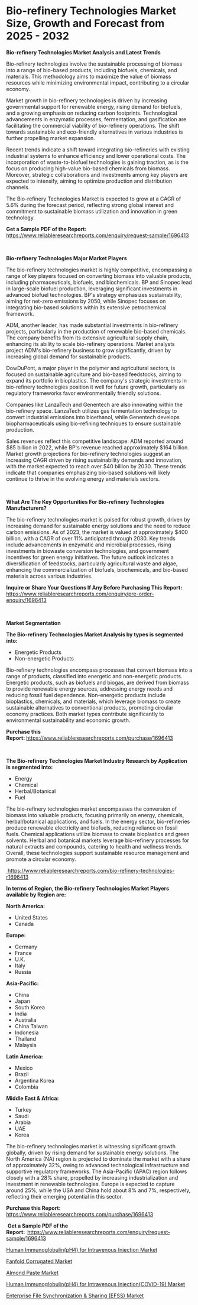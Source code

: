 <p><h1>Bio-refinery Technologies Market Size, Growth and Forecast from 2025 - 2032</h1></p><p><strong>Bio-refinery Technologies Market Analysis and Latest Trends</strong></p>
<p><p>Bio-refinery technologies involve the sustainable processing of biomass into a range of bio-based products, including biofuels, chemicals, and materials. This methodology aims to maximize the value of biomass resources while minimizing environmental impact, contributing to a circular economy.</p><p>Market growth in bio-refinery technologies is driven by increasing governmental support for renewable energy, rising demand for biofuels, and a growing emphasis on reducing carbon footprints. Technological advancements in enzymatic processes, fermentation, and gasification are facilitating the commercial viability of bio-refinery operations. The shift towards sustainable and eco-friendly alternatives in various industries is further propelling market expansion.</p><p>Recent trends indicate a shift toward integrating bio-refineries with existing industrial systems to enhance efficiency and lower operational costs. The incorporation of waste-to-biofuel technologies is gaining traction, as is the focus on producing high-value bio-based chemicals from biomass. Moreover, strategic collaborations and investments among key players are expected to intensify, aiming to optimize production and distribution channels. </p><p>The Bio-refinery Technologies Market is expected to grow at a CAGR of 5.6% during the forecast period, reflecting strong global interest and commitment to sustainable biomass utilization and innovation in green technology.</p></p>
<p><strong>Get a Sample PDF of the Report:&nbsp;</strong> <a href="https://www.reliableresearchreports.com/enquiry/request-sample/1696413?utm_campaign=33&utm_medium=2&utm_source=Github&utm_content=ia&utm_term=08012025&utm_id=bio-refinery-technologies">https://www.reliableresearchreports.com/enquiry/request-sample/1696413</a></p>
<p>&nbsp;</p>
<p><strong>Bio-refinery Technologies Major Market Players</strong></p>
<p><p>The bio-refinery technologies market is highly competitive, encompassing a range of key players focused on converting biomass into valuable products, including pharmaceuticals, biofuels, and biochemicals. BP and Sinopec lead in large-scale biofuel production, leveraging significant investments in advanced biofuel technologies. BP's strategy emphasizes sustainability, aiming for net-zero emissions by 2050, while Sinopec focuses on integrating bio-based solutions within its extensive petrochemical framework.</p><p>ADM, another leader, has made substantial investments in bio-refinery projects, particularly in the production of renewable bio-based chemicals. The company benefits from its extensive agricultural supply chain, enhancing its ability to scale bio-refinery operations. Market analysts project ADM's bio-refinery business to grow significantly, driven by increasing global demand for sustainable products.</p><p>DowDuPont, a major player in the polymer and agricultural sectors, is focused on sustainable agriculture and bio-based feedstocks, aiming to expand its portfolio in bioplastics. The company's strategic investments in bio-refinery technologies position it well for future growth, particularly as regulatory frameworks favor environmentally friendly solutions.</p><p>Companies like LanzaTech and Genentech are also innovating within the bio-refinery space. LanzaTech utilizes gas fermentation technology to convert industrial emissions into bioethanol, while Genentech develops biopharmaceuticals using bio-refining techniques to ensure sustainable production.</p><p>Sales revenues reflect this competitive landscape: ADM reported around $85 billion in 2022, while BP's revenue reached approximately $164 billion. Market growth projections for bio-refinery technologies suggest an increasing CAGR driven by rising sustainability demands and innovation, with the market expected to reach over $40 billion by 2030. These trends indicate that companies emphasizing bio-based solutions will likely continue to thrive in the evolving energy and materials sectors.</p></p>
<p>&nbsp;</p>
<p><strong>What Are The Key Opportunities For Bio-refinery Technologies Manufacturers?</strong></p>
<p><p>The bio-refinery technologies market is poised for robust growth, driven by increasing demand for sustainable energy solutions and the need to reduce carbon emissions. As of 2023, the market is valued at approximately $400 billion, with a CAGR of over 11% anticipated through 2030. Key trends include advancements in enzymatic and microbial processes, rising investments in biowaste conversion technologies, and government incentives for green energy initiatives. The future outlook indicates a diversification of feedstocks, particularly agricultural waste and algae, enhancing the commercialization of biofuels, biochemicals, and bio-based materials across various industries.</p></p>
<p><strong>Inquire or Share Your Questions If Any Before Purchasing This Report:</strong> <a href="https://www.reliableresearchreports.com/enquiry/pre-order-enquiry/1696413?utm_campaign=33&utm_medium=2&utm_source=Github&utm_content=ia&utm_term=08012025&utm_id=bio-refinery-technologies">https://www.reliableresearchreports.com/enquiry/pre-order-enquiry/1696413</a></p>
<p>&nbsp;</p>
<p><strong>Market Segmentation</strong></p>
<p><strong>The Bio-refinery Technologies Market Analysis by types is segmented into:</strong></p>
<p><ul><li>Energetic Products</li><li>Non-energetic Products</li></ul></p>
<p><p>Bio-refinery technologies encompass processes that convert biomass into a range of products, classified into energetic and non-energetic products. Energetic products, such as biofuels and biogas, are derived from biomass to provide renewable energy sources, addressing energy needs and reducing fossil fuel dependence. Non-energetic products include bioplastics, chemicals, and materials, which leverage biomass to create sustainable alternatives to conventional products, promoting circular economy practices. Both market types contribute significantly to environmental sustainability and economic growth.</p></p>
<p><strong>Purchase this Report:&nbsp;</strong><a href="https://www.reliableresearchreports.com/purchase/1696413?utm_campaign=33&utm_medium=2&utm_source=Github&utm_content=ia&utm_term=08012025&utm_id=bio-refinery-technologies">https://www.reliableresearchreports.com/purchase/1696413</a></p>
<p>&nbsp;</p>
<p><strong>The Bio-refinery Technologies Market Industry Research by Application is segmented into:</strong></p>
<p><ul><li>Energy</li><li>Chemical</li><li>Herbal/Botanical</li><li>Fuel</li></ul></p>
<p><p>The bio-refinery technologies market encompasses the conversion of biomass into valuable products, focusing primarily on energy, chemicals, herbal/botanical applications, and fuels. In the energy sector, bio-refineries produce renewable electricity and biofuels, reducing reliance on fossil fuels. Chemical applications utilize biomass to create bioplastics and green solvents. Herbal and botanical markets leverage bio-refinery processes for natural extracts and compounds, catering to health and wellness trends. Overall, these technologies support sustainable resource management and promote a circular economy.</p></p>
<p><a href="https://www.reliableresearchreports.com/bio-refinery-technologies-r1696413?utm_campaign=33&utm_medium=2&utm_source=Github&utm_content=ia&utm_term=08012025&utm_id=bio-refinery-technologies">&nbsp;https://www.reliableresearchreports.com/bio-refinery-technologies-r1696413</a></p>
<p><strong>In terms of Region, the Bio-refinery Technologies Market Players available by Region are:</strong></p>
<p>
    <p> <strong> North America: </strong>
        <ul>
            <li>United States</li>
            <li>Canada</li>
        </ul>
        </p> 
    <p> <strong> Europe: </strong>
        <ul>
            <li>Germany</li>
            <li>France</li>
            <li>U.K.</li>
            <li>Italy</li>
            <li>Russia</li>
        </ul>
        </p> 
    <p> <strong> Asia-Pacific: </strong>
        <ul>
            <li>China</li>
            <li>Japan</li>
            <li>South Korea</li>
            <li>India</li>
            <li>Australia</li>
            <li>China Taiwan</li>
            <li>Indonesia</li>
            <li>Thailand</li>
            <li>Malaysia</li>
        </ul>
        </p> 
    <p> <strong> Latin America: </strong>
        <ul>
            <li>Mexico</li>
            <li>Brazil</li>
            <li>Argentina Korea</li>
            <li>Colombia</li>
        </ul>
        </p> 
    <p> <strong> Middle East & Africa: </strong>
        <ul>
            <li>Turkey</li>
            <li>Saudi</li>
            <li>Arabia</li>
            <li>UAE</li>
            <li>Korea</li>
        </ul>
    </p>
    </p>
<p><p>The bio-refinery technologies market is witnessing significant growth globally, driven by rising demand for sustainable energy solutions. The North America (NA) region is projected to dominate the market with a share of approximately 32%, owing to advanced technological infrastructure and supportive regulatory frameworks. The Asia-Pacific (APAC) region follows closely with a 28% share, propelled by increasing industrialization and investment in renewable technologies. Europe is expected to capture around 25%, while the USA and China hold about 8% and 7%, respectively, reflecting their emerging potential in this sector.</p></p>
<p><strong>Purchase this Report: </strong><a href="https://www.reliableresearchreports.com/purchase/1696413?utm_campaign=33&utm_medium=2&utm_source=Github&utm_content=ia&utm_term=08012025&utm_id=bio-refinery-technologies">https://www.reliableresearchreports.com/purchase/1696413</a></p>
<p>&nbsp;<strong>Get a Sample PDF of the Report:&nbsp;&nbsp;</strong><a href="https://www.reliableresearchreports.com/enquiry/request-sample/1696413?utm_campaign=33&utm_medium=2&utm_source=Github&utm_content=ia&utm_term=08012025&utm_id=bio-refinery-technologies">https://www.reliableresearchreports.com/enquiry/request-sample/1696413</a></p>
<p><strong></strong></p>
<p><p><a href="https://github.com/flnordan65e0/Market-Research-Report-List-1/blob/main/human-immunoglobulinph4-for-intravenous-injection-market.md?utm_campaign=33&utm_medium=2&utm_source=Github&utm_content=ia&utm_term=08012025&utm_id=bio-refinery-technologies">Human Immunoglobulin(pH4) for Intravenous Injection Market</a></p><p><a href="https://github.com/OlenFleming68/Market-Research-Report-List-1/blob/main/fanfold-corrugated-market.md?utm_campaign=33&utm_medium=2&utm_source=Github&utm_content=ia&utm_term=08012025&utm_id=bio-refinery-technologies">Fanfold Corrugated Market</a></p><p><a href="https://github.com/lindaopodray/Market-Research-Report-List-1/blob/main/almond-paste-market.md?utm_campaign=33&utm_medium=2&utm_source=Github&utm_content=ia&utm_term=08012025&utm_id=bio-refinery-technologies">Almond Paste Market</a></p><p><a href="https://github.com/rodinayygacklezi/Market-Research-Report-List-1/blob/main/human-immunoglobulinph4-for-intravenous-injectioncovid-19-market.md?utm_campaign=33&utm_medium=2&utm_source=Github&utm_content=ia&utm_term=08012025&utm_id=bio-refinery-technologies">Human Immunoglobulin(pH4) for Intravenous Injection(COVID-19) Market</a></p><p><a href="https://github.com/XavierTyler76/Market-Research-Report-List-1/blob/main/enterprise-file-synchronization-sharing-efss-market.md?utm_campaign=33&utm_medium=2&utm_source=Github&utm_content=ia&utm_term=08012025&utm_id=bio-refinery-technologies">Enterprise File Synchronization & Sharing (EFSS) Market</a></p></p>